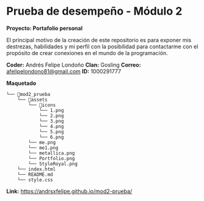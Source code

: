 # Prueba de desempeño - Módulo 2

**Proyecto: Portafolio personal**

El principal motivo de la creación de este repositorio es para exponer mis destrezas, habilidades y mi perfil con la posibilidad para contactarme con el propósito de crear conexiones en el mundo de la programación.

**Coder:** Andrés Felipe Londoño
**Clan:** Gosling
**Correo:** afelipelondono81@gmail.com
**ID:** 1000291777

**Maquetado**
```
└── 📁mod2_prueba
    └── 📁assets
        └── 📁icons
            └── 1.png
            └── 2.png
            └── 3.png
            └── 4.png
            └── 5.png
            └── 6.png
        └── me.png
        └── me1.png
        └── metallica.png
        └── Portfolio.png
        └── StyleRoyal.png
    └── index.html
    └── README.md
    └── style.css
```
**Link:** https://andrsxfelipe.github.io/mod2-prueba/
